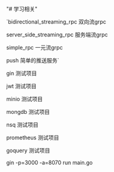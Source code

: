"# 学习相关"


`bidirectional_streaming_rpc 双向流grpc
 
 server_side_streaming_rpc 服务端流grpc
 
 simple_rpc 一元流grpc 
 
 push 简单的推送服务`
 
 gin 测试项目
 
 jwt 测试项目
 
 minio 测试项目
 
 mongdb 测试项目
 
 nsq 测试项目
 
 prometheus 测试项目
 
 goquery 测试项目
 
 gin -p=3000 -a=8070 run main.go